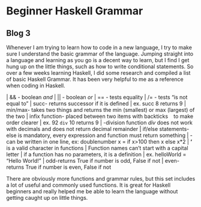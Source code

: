 # Beginner Haskell Grammar
## Blog 3

Whenever I am trying to learn how to code in a new language, I try to make sure I understand the basic grammar of the language. Jumping straight into a language and learning as you go is a decent way to learn, but I find I get hung up on the little things, such as how to write conditional statements. So over a few weeks learning Haskell, I did some research and compiled a list of basic Haskell Grammar. It has been very helpful to me as a reference when coding in Haskell.

| && - boolean *and*
| || - boolean *or*
| == - tests equality
| /= - tests “is not equal to”
| succ- returns successor if it is defined
|    ex. succ 8 returns 9
| min/max- takes two things and returns the min (smallest) or max (largest) of the two
| infix function- placed between two items with backticks ` ` to make order clearer
|    ex. 92 `div` 10 returns 9
|    -division function *div* does not work with decimals and does not return decimal remainder
| if/else statements- else is mandatory, every expression and function must return something
|    -can be written in one line, ex: doublenumber x = if x>100 then x else x*2
| **‘** is a valid character in functions
| Function names can’t start with a capital letter
| if a function has no parameters, it is a definition
|    ex. helloWorld = “Hello World!”
| odd-returns True if number is odd, False if not
| even-returns True if number is even, False if not

There are obviously more functions and grammar rules, but this set includes a lot of useful and commonly used functions. It is great for Haskell beginners and really helped me be able to learn the language without getting caught up on little things.
